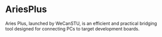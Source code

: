 # AriesPlus
Aries Plus, launched by WeCanSTU, is an efficient and practical bridging tool designed for connecting PCs to target development boards. 
